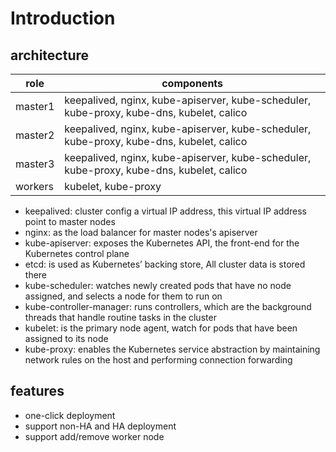 # Introduction

## architecture

| role | components |
| ---| ---|
| master1| keepalived, nginx, kube-apiserver, kube-scheduler, kube-proxy, kube-dns, kubelet, calico |
| master2| keepalived, nginx, kube-apiserver, kube-scheduler, kube-proxy, kube-dns, kubelet, calico |
| master3| keepalived, nginx, kube-apiserver, kube-scheduler, kube-proxy, kube-dns, kubelet, calico |
| workers| kubelet, kube-proxy |

- keepalived: cluster config a virtual IP address, this virtual IP address point to master nodes
- nginx: as the load balancer for master nodes's apiserver
- kube-apiserver: exposes the Kubernetes API, the front-end for the Kubernetes control plane
- etcd: is used as Kubernetes’ backing store, All cluster data is stored there
- kube-scheduler: watches newly created pods that have no node assigned, and selects a node for them to run on
- kube-controller-manager: runs controllers, which are the background threads that handle routine tasks in the cluster
- kubelet: is the primary node agent, watch for pods that have been assigned to its node
- kube-proxy: enables the Kubernetes service abstraction by maintaining network rules on the host and performing connection forwarding

## features
- one-click deployment
- support non-HA and HA deployment
- support add/remove worker node

